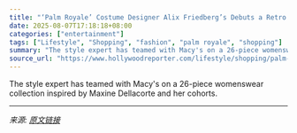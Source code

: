 ```yaml
---
title: "‘Palm Royale’ Costume Designer Alix Friedberg’s Debuts a Retro Fashion Capsule for Aspiring Shiny Sheet Stars"
date: 2025-08-07T17:18:18+08:00
categories: ["entertainment"]
tags: ["Lifestyle", "Shopping", "fashion", "palm royale", "shopping"]
summary: "The style expert has teamed with Macy's on a 26-piece womenswear collection inspired by Maxine Dellacorte and her cohorts."
source_url: "https://www.hollywoodreporter.com/lifestyle/shopping/palm-royale-costume-designer-alix-friedberg-macys-fashion-collection-photos-pricing-release-date-1236338210/"
---
```


The style expert has teamed with Macy's on a 26-piece womenswear collection inspired by Maxine Dellacorte and her cohorts.

---

*来源: [原文链接](https://www.hollywoodreporter.com/lifestyle/shopping/palm-royale-costume-designer-alix-friedberg-macys-fashion-collection-photos-pricing-release-date-1236338210/)*
